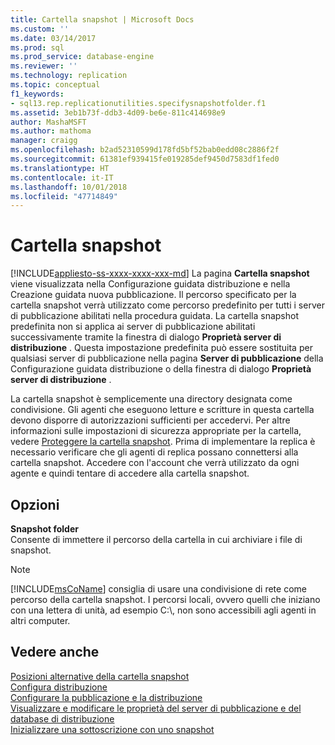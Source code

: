 ```yaml
---
title: Cartella snapshot | Microsoft Docs
ms.custom: ''
ms.date: 03/14/2017
ms.prod: sql
ms.prod_service: database-engine
ms.reviewer: ''
ms.technology: replication
ms.topic: conceptual
f1_keywords:
- sql13.rep.replicationutilities.specifysnapshotfolder.f1
ms.assetid: 3eb1b73f-ddb3-4d09-be6e-811c414698e9
author: MashaMSFT
ms.author: mathoma
manager: craigg
ms.openlocfilehash: b2ad52310599d178fd5bf52bab0edd08c2886f2f
ms.sourcegitcommit: 61381ef939415fe019285def9450d7583df1fed0
ms.translationtype: HT
ms.contentlocale: it-IT
ms.lasthandoff: 10/01/2018
ms.locfileid: "47714849"
---
```

# <a name="snapshot-folder"></a>Cartella snapshot
[!INCLUDE[appliesto-ss-xxxx-xxxx-xxx-md](../../includes/appliesto-ss-xxxx-xxxx-xxx-md.md)]
  La pagina **Cartella snapshot** viene visualizzata nella Configurazione guidata distribuzione e nella Creazione guidata nuova pubblicazione. Il percorso specificato per la cartella snapshot verrà utilizzato come percorso predefinito per tutti i server di pubblicazione abilitati nella procedura guidata. La cartella snapshot predefinita non si applica ai server di pubblicazione abilitati successivamente tramite la finestra di dialogo **Proprietà server di distribuzione** . Questa impostazione predefinita può essere sostituita per qualsiasi server di pubblicazione nella pagina **Server di pubblicazione** della Configurazione guidata distribuzione o della finestra di dialogo **Proprietà server di distribuzione** .  
  
 La cartella snapshot è semplicemente una directory designata come condivisione. Gli agenti che eseguono letture e scritture in questa cartella devono disporre di autorizzazioni sufficienti per accedervi. Per altre informazioni sulle impostazioni di sicurezza appropriate per la cartella, vedere [Proteggere la cartella snapshot](../../relational-databases/replication/security/secure-the-snapshot-folder.md). Prima di implementare la replica è necessario verificare che gli agenti di replica possano connettersi alla cartella snapshot. Accedere con l'account che verrà utilizzato da ogni agente e quindi tentare di accedere alla cartella snapshot.  
  
## <a name="options"></a>Opzioni  
 **Snapshot folder**  
 Consente di immettere il percorso della cartella in cui archiviare i file di snapshot.  
  
> [!NOTE]  
>  [!INCLUDE[msCoName](../../includes/msconame-md.md)] consiglia di usare una condivisione di rete come percorso della cartella snapshot. I percorsi locali, ovvero quelli che iniziano con una lettera di unità, ad esempio C:\\, non sono accessibili agli agenti in altri computer.  
  
## <a name="see-also"></a>Vedere anche  
 [Posizioni alternative della cartella snapshot](../../relational-databases/replication/alternate-snapshot-folder-locations.md)   
 [Configura distribuzione](../../relational-databases/replication/configure-distribution.md)   
 [Configurare la pubblicazione e la distribuzione](../../relational-databases/replication/configure-publishing-and-distribution.md)   
 [Visualizzare e modificare le proprietà del server di pubblicazione e del database di distribuzione](../../relational-databases/replication/view-and-modify-distributor-and-publisher-properties.md)   
 [Inizializzare una sottoscrizione con uno snapshot](../../relational-databases/replication/initialize-a-subscription-with-a-snapshot.md)  
  
  
